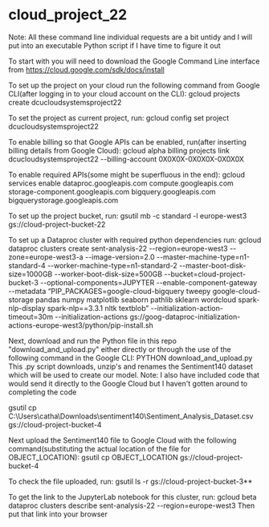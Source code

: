 # cloud_project_22

Note: All these command line individual requests are a bit untidy and I will put into an executable Python script if I have time to figure it out

To start with you will need to download the Google Command Line interface from https://cloud.google.com/sdk/docs/install

To set up the project on your cloud run the following command from Google CLI(after logging in to your cloud account on the CLI):
gcloud projects create dcucloudsystemsproject22

To set the project as current project, run:
gcloud config set project dcucloudsystemsproject22

To enable billing so that Google APIs can be enabled, run(after inserting billing details from Google Cloud):
gcloud alpha billing projects link dcucloudsystemsproject22 --billing-account 0X0X0X-0X0X0X-0X0X0X

To enable required APIs(some might be superfluous in the end):
gcloud services enable dataproc.googleapis.com compute.googleapis.com storage-component.googleapis.com bigquery.googleapis.com bigquerystorage.googleapis.com

To set up the project bucket, run:
gsutil mb -c standard -l europe-west3 gs://cloud-project-bucket-22

To set up a Dataproc cluster with required python dependencies run:
gcloud dataproc clusters create sent-analysis-22 --region=europe-west3 --zone=europe-west3-a --image-version=2.0 --master-machine-type=n1-standard-4  --worker-machine-type=n1-standard-2 --master-boot-disk-size=1000GB --worker-boot-disk-size=500GB --bucket=cloud-project-bucket-3 --optional-components=JUPYTER --enable-component-gateway --metadata “PIP_PACKAGES=google-cloud-bigquery tweepy google-cloud-storage pandas numpy matplotlib seaborn pathlib sklearn wordcloud spark-nlp-display spark-nlp==3.3.1 nltk textblob” --initialization-action-timeout=30m --initialization-actions gs://goog-dataproc-initialization-actions-europe-west3/python/pip-install.sh

Next, download and run the Python file in this repo "download_and_upload.py" either directly or through the use of the following command in the Google CLI:
PYTHON download_and_upload.py
This .py script downloads, unzip's and renames the Sentiment140 dataset which will be used to create our model. Note: I also have included code that would send it directly to the Google Cloud but I haven't gotten around to completing the code

gsutil cp C:\Users\catha\Downloads\sentiment140\Sentiment_Analysis_Dataset.csv gs://cloud-project-bucket-4

Next upload the Sentiment140 file to Google Cloud with the following command(substituting the actual location of the file for OBJECT_LOCATION):
gsutil cp OBJECT_LOCATION gs://cloud-project-bucket-4

To check the file uploaded, run:
gsutil ls -r gs://cloud-project-bucket-3**

To get the link to the JupyterLab notebook for this cluster, run:
gcloud beta dataproc clusters describe sent-analysis-22 --region=europe-west3
Then put that link into your browser

